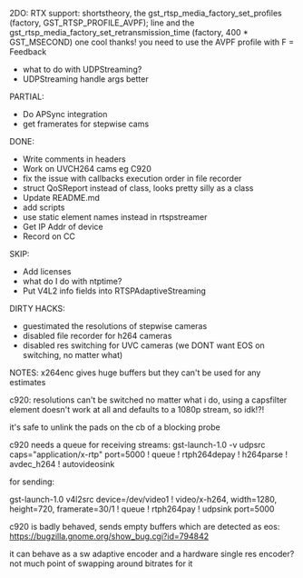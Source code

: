 2DO:
RTX support: 
<thaytan> shortstheory, the   gst_rtsp_media_factory_set_profiles (factory, GST_RTSP_PROFILE_AVPF); line and the gst_rtsp_media_factory_set_retransmission_time (factory, 400 * GST_MSECOND) one
<shortstheory> cool thanks!
<thaytan> you need to use the AVPF profile with F = Feedback
* what to do with UDPStreaming?
* UDPStreaming handle args better

PARTIAL:
* Do APSync integration
* get framerates for stepwise cams

DONE:
* Write comments in headers
* Work on UVCH264 cams eg C920
* fix the issue with callbacks execution order in file recorder
* struct QoSReport instead of class, looks pretty silly as a class
* Update README.md
* add scripts
* use static element names instead in rtspstreamer
* Get IP Addr of device
* Record on CC

SKIP:
* Add licenses
* what do I do with ntptime?
* Put V4L2 info fields into RTSPAdaptiveStreaming

DIRTY HACKS:
* guestimated the resolutions of stepwise cameras
* disabled file recorder for h264 cameras
* disabled res switching for UVC cameras (we DONT want EOS on switching, no matter what)

NOTES:
x264enc gives huge buffers but they can't be used for any estimates

c920: resolutions can't be switched no matter what i do, using a capsfilter element doesn't work at all and defaults to a 1080p stream, so idk!?!

it's safe to unlink the pads on the cb of a blocking probe

c920 needs a queue for receiving streams: gst-launch-1.0 -v udpsrc caps="application/x-rtp" port=5000 ! queue ! rtph264depay ! h264parse ! avdec_h264 ! autovideosink

for sending: 

gst-launch-1.0 v4l2src device=/dev/video1 ! video/x-h264, width=1280, height=720, framerate=30/1 ! queue ! rtph264pay ! udpsink port=5000

c920 is badly behaved, sends empty buffers which are detected as eos: https://bugzilla.gnome.org/show_bug.cgi?id=794842

it can behave as a sw adaptive encoder and a hardware single res encoder? not much point of swapping around bitrates for it